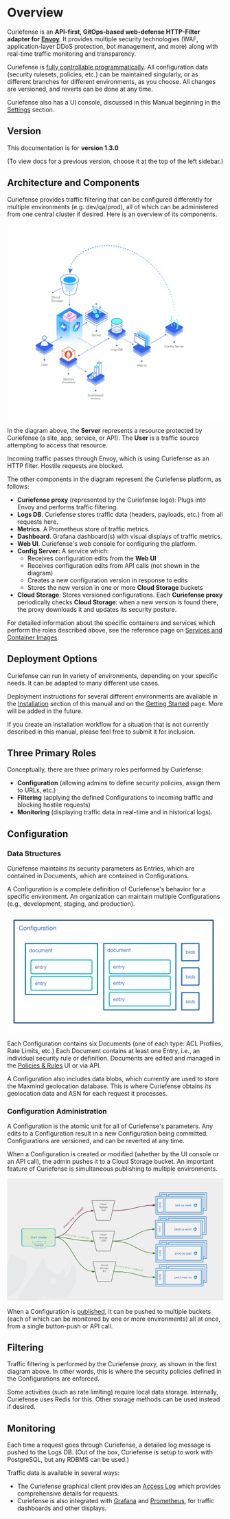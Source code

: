 # Overview

Curiefense is an **API-first, GitOps-based web-defense HTTP-Filter** **adapter for** [**Envoy**](https://www.envoyproxy.io/). It provides multiple security technologies \(WAF, application-layer DDoS protection, bot management, and more\) along with real-time traffic monitoring and transparency.

Curiefense is [fully controllable programmatically](api/introduction.md). All configuration data \(security rulesets, policies, etc.\) can be maintained singularly, or as different branches for different environments, as you choose. All changes are versioned, and reverts can be done at any time.

Curiefense also has a UI console, discussed in this Manual beginning in the [Settings](settings/policies-rules/) section. 

## Version

This documentation is for **version 1.3.0**

\(To view docs for a previous version, choose it at the top of the left sidebar.\)

## Architecture and Components

Curiefense provides traffic filtering that can be configured differently for multiple environments \(e.g. dev/qa/prod\), all of which can be administered from one central cluster if desired. Here is an overview of its components.

![Components of Curiefense](.gitbook/assets/curiefense-operation.png)

In the diagram above, the **Server** represents a resource protected by Curiefense \(a site, app, service, or API\). The **User** is a traffic source attempting to access that resource. 

Incoming traffic passes through Envoy, which is using Curiefense as an HTTP filter. Hostile requests are blocked.

The other components in the diagram represent the Curiefense platform, as follows:

* **Curiefense proxy** \(represented by the Curiefense logo\): Plugs into Envoy and performs traffic filtering. 
* **Logs DB**. Curiefense stores traffic data \(headers, payloads, etc.\) from all requests here.
* **Metrics**. A Prometheus store of traffic metrics.
* **Dashboard**. Grafana dashboard\(s\) with visual displays of traffic metrics.
* **Web UI**. Curiefense's web console for configuring the platform.
* **Config Server:** A service which:
  * Receives configuration edits from the **Web UI**
  * Receives configuration edits from API calls \(not shown in the diagram\)
  * Creates a new configuration version in response to edits
  * Stores the new version in one or more **Cloud Storage** buckets
* **Cloud Storage**: Stores versioned configurations. Each **Curiefense proxy** periodically checks **Cloud Storage**: when a new version is found there, the proxy downloads it and updates its security posture.

For detailed information about the specific containers and services which perform the roles described above, see the reference page on [Services and Container Images](reference/services-container-images.md).

## Deployment Options

Curiefense can run in variety of environments, depending on your specific needs. It can be adapted to many different use cases. 

Deployment instructions for several different environments are available in the [Installation](installation/deployment-first-steps/) section of this manual and on the [Getting Started](installation/getting-started-with-curiefense.md) page. More will be added in the future.

If you create an installation workflow for a situation that is not currently described in this manual, please feel free to submit it for inclusion.

## Three Primary Roles

Conceptually, there are three primary roles performed by Curiefense:

* **Configuration** \(allowing admins to define security policies, assign them to URLs, etc.\)
* **Filtering** \(applying the defined Configurations to incoming traffic and blocking hostile requests\)
* **Monitoring** \(displaying traffic data in real-time and in historical logs\).

## Configuration

### Data Structures

Curiefense maintains its security parameters as Entries, which are contained in Documents, which are contained in Configurations.

A Configuration is a complete definition of Curiefense's behavior for a specific environment. An organization can maintain multiple Configurations \(e.g., development, staging, and production\).

![](.gitbook/assets/data-structures.png)

Each Configuration contains six Documents \(one of each type: ACL Profiles, Rate Limits, etc.\) Each Document contains at least one Entry, i.e., an individual security rule or definition. Documents are edited and managed in the [Policies & Rules](settings/policies-rules/) UI or via API.

A Configuration also includes data blobs, which currently are used to store the Maxmind geolocation database. This is where Curiefense obtains its geolocation data and ASN for each request it processes.

### Configuration Administration

A Configuration is the atomic unit for all of Curiefense's parameters. Any edits to a Configuration result in a new Configuration being committed. Configurations are versioned, and can be reverted at any time.

When a Configuration is created or modified \(whether by the UI console or an API call\), the admin pushes it to a Cloud Storage bucket. An important feature of Curiefense is simultaneous publishing to multiple environments. 

![](.gitbook/assets/architecture-multiple-buckets.png)

When a Configuration is [published](settings/publish-changes.md), it can be pushed to multiple buckets \(each of which can be monitored by one or more environments\) all at once, from a single button-push or API call.

## Filtering

Traffic filtering is performed by the Curiefense proxy, as shown in the first diagram above. In other words, this is where the security policies defined in the Configurations are enforced.

Some activities \(such as rate limiting\) require local data storage. Internally, Curiefense uses Redis for this. Other storage methods can be used instead if desired.

## Monitoring

Each time a request goes through Curiefense, a detailed log message is pushed to the Logs DB. \(Out of the box, Curiefense is setup to work with PostgreSQL, but any RDBMS can be used.\)

Traffic data is available in several ways:

* The Curiefense graphical client provides an [Access Log](analytics/access-log.md) which provides comprehensive details for requests.
* Curiefense is also integrated with [Grafana](https://github.com/grafana/grafana) and [Prometheus](https://github.com/prometheus/prometheus), for traffic dashboards and other displays.

